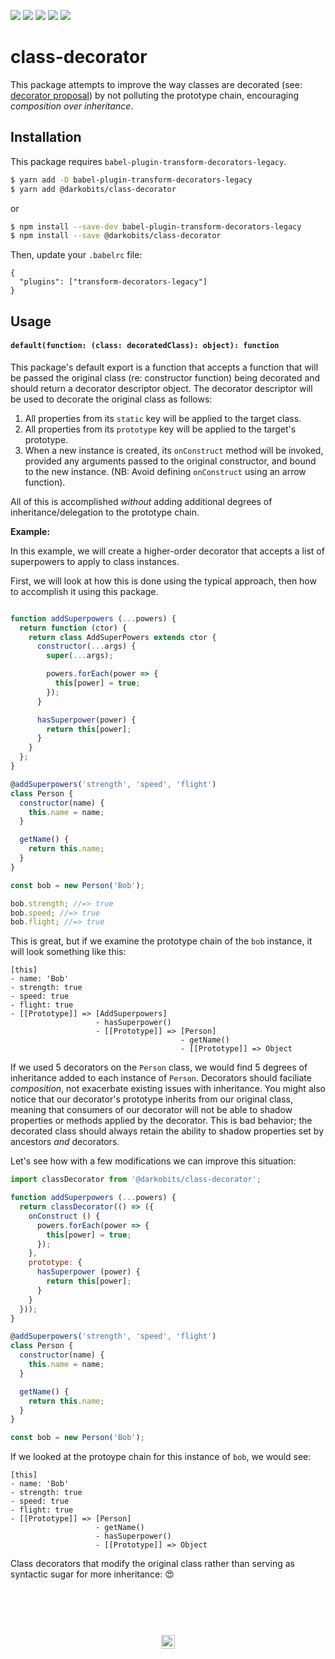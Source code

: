 [![][travis-img]][travis-url] [![][npm-img]][npm-url] [![][codacy-img]][codacy-url] [![][xo-img]][xo-url] [![][cc-img]][cc-url]

# class-decorator

This package attempts to improve the way classes are decorated (see: [decorator proposal](https://ponyfoo.com/articles/javascript-decorators-proposal)) by not polluting the prototype chain, encouraging _composition over inheritance_.

## Installation

This package requires `babel-plugin-transform-decorators-legacy`.

```bash
$ yarn add -D babel-plugin-transform-decorators-legacy
$ yarn add @darkobits/class-decorator
```

or

```bash
$ npm install --save-dev babel-plugin-transform-decorators-legacy
$ npm install --save @darkobits/class-decorator
```

Then, update your `.babelrc` file:

```
{
  "plugins": ["transform-decorators-legacy"]
}
```

## Usage

#### `default(function: (class: decoratedClass): object): function`

This package's default export is a function that accepts a function that will be passed the original class (re: constructor function) being decorated and should return a decorator descriptor object. The decorator descriptor will be used to decorate the original class as follows:

1. All properties from its `static` key will be applied to the target class.
2. All properties from its `prototype` key will be applied to the target's prototype.
3. When a new instance is created, its `onConstruct` method will be invoked, provided any arguments passed to the original constructor, and bound to the new instance. (NB: Avoid defining `onConstruct` using an arrow function).

All of this is accomplished _without_ adding additional degrees of inheritance/delegation to the prototype chain.

**Example:**

In this example, we will create a higher-order decorator that accepts a list of superpowers to apply to class instances.

First, we will look at how this is done using the typical approach, then how to accomplish it using this package.

```js

function addSuperpowers (...powers) {
  return function (ctor) {
    return class AddSuperPowers extends ctor {
      constructor(...args) {
        super(...args);

        powers.forEach(power => {
          this[power] = true;
        });
      }

      hasSuperpower(power) {
        return this[power];
      }
    }
  };
}

@addSuperpowers('strength', 'speed', 'flight')
class Person {
  constructor(name) {
    this.name = name;
  }

  getName() {
    return this.name;
  }
}

const bob = new Person('Bob');

bob.strength; //=> true
bob.speed; //=> true
bob.flight; //=> true
```

This is great, but if we examine the prototype chain of the `bob` instance, it will look something like this:

```
[this]
- name: 'Bob'
- strength: true
- speed: true
- flight: true
- [[Prototype]] => [AddSuperpowers]
                   - hasSuperpower()
                   - [[Prototype]] => [Person]
                                      - getName()
                                      - [[Prototype]] => Object
```

If we used 5 decorators on the `Person` class, we would find 5 degrees of inheritance added to each instance of `Person`. Decorators should faciliate _composition_, not exacerbate existing issues with inheritance. You might also notice that our decorator's prototype inherits from our original class, meaning that consumers of our decorator will not be able to shadow properties or methods applied by the decorator. This is bad behavior; the decorated class should always retain the ability to shadow properties set by ancestors _and_ decorators.

Let's see how with a few modifications we can improve this situation:

```js
import classDecorator from '@darkobits/class-decorator';

function addSuperpowers (...powers) {
  return classDecorator(() => ({
    onConstruct () {
      powers.forEach(power => {
        this[power] = true;
      });
    },
    prototype: {
      hasSuperpower (power) {
        return this[power];
      }
    }
  }));
}

@addSuperpowers('strength', 'speed', 'flight')
class Person {
  constructor(name) {
    this.name = name;
  }

  getName() {
    return this.name;
  }
}

const bob = new Person('Bob');
```

If we looked at the protoype chain for this instance of `bob`, we would see:

```
[this]
- name: 'Bob'
- strength: true
- speed: true
- flight: true
- [[Prototype]] => [Person]
                   - getName()
                   - hasSuperpower()
                   - [[Prototype]] => Object
```

Class decorators that modify the original class rather than serving as syntactic sugar for more inheritance: :heart_eyes:

## &nbsp;
<p align="center">
  <br>
  <img width="22" height="22" src="https://cloud.githubusercontent.com/assets/441546/25318539/db2f4cf2-2845-11e7-8e10-ef97d91cd538.png">
</p>

[travis-img]: https://img.shields.io/travis/darkobits/class-decorator.svg?style=flat-square
[travis-url]: https://travis-ci.org/darkobits/class-decorator

[npm-img]: https://img.shields.io/npm/v/@darkobits/class-decorator.svg?style=flat-square
[npm-url]: https://www.npmjs.com/package/@darkobits/class-decorator

[codacy-img]: https://img.shields.io/codacy/coverage/bd23f052d0ec42b0ada5e46b006e6511.svg?style=flat-square
[codacy-url]: https://www.codacy.com/app/darkobits/class-decorator

[xo-img]: https://img.shields.io/badge/code_style-XO-e271a5.svg?style=flat-square
[xo-url]: https://github.com/sindresorhus/xo

[cc-img]: https://img.shields.io/badge/Conventional%20Commits-1.0.0-yellow.svg?style=flat-square
[cc-url]: https://conventionalcommits.org/
